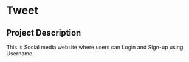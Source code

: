 # Tweet
## Project Description
This is Social media website where users can Login and Sign-up using Username

